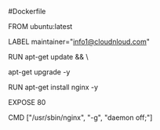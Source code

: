 #Dockerfile 

FROM ubuntu:latest 

LABEL maintainer="info1@cloudnloud.com" 

RUN apt-get update && \ 

apt-get upgrade -y 

RUN apt-get install nginx -y 

EXPOSE 80 

CMD ["/usr/sbin/nginx", "-g", "daemon off;"] 
